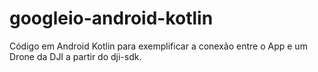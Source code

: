 # googleio-android-kotlin
Código em Android Kotlin para exemplificar a conexão entre o App e um Drone da DJI a partir do dji-sdk.
